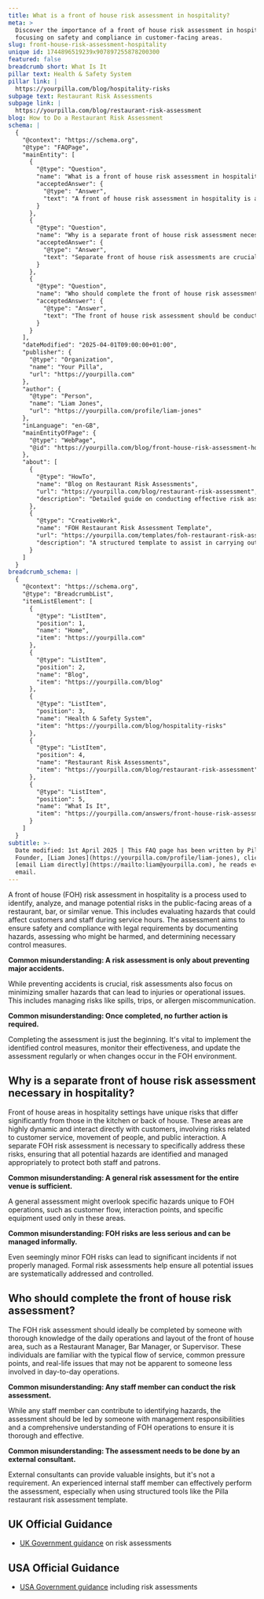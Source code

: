 ```yaml
---
title: What is a front of house risk assessment in hospitality?
meta: >
  Discover the importance of a front of house risk assessment in hospitality,
  focusing on safety and compliance in customer-facing areas.
slug: front-house-risk-assessment-hospitality
unique id: 1744896519239x907897255878200300
featured: false
breadcrumb short: What Is It
pillar text: Health & Safety System
pillar link: |
  https://yourpilla.com/blog/hospitality-risks
subpage text: Restaurant Risk Assessments
subpage link: |
  https://yourpilla.com/blog/restaurant-risk-assessment
blog: How to Do a Restaurant Risk Assessment
schema: |
  {
    "@context": "https://schema.org",
    "@type": "FAQPage",
    "mainEntity": [
      {
        "@type": "Question",
        "name": "What is a front of house risk assessment in hospitality?",
        "acceptedAnswer": {
          "@type": "Answer",
          "text": "A front of house risk assessment in hospitality is a thorough process to identify, evaluate, and address potential hazards in public-facing areas of venues like restaurants or bars. It aims to enhance safety for both staff and customers by identifying hazards, analyzing who might be affected, and implementing necessary controls. This assessment is not only about avoiding major incidents but also about minimizing smaller hazards, like spillages or allergens, which could cause injuries or operational issues."
        }
      },
      {
        "@type": "Question",
        "name": "Why is a separate front of house risk assessment necessary in hospitality?",
        "acceptedAnswer": {
          "@type": "Answer",
          "text": "Separate front of house risk assessments are crucial in hospitality to address unique risks that differ from those in kitchen or back of house areas. These public-facing areas involve interactions with customers and are dynamic, requiring targeted risk management strategies to protect both staff and patrons effectively."
        }
      },
      {
        "@type": "Question",
        "name": "Who should complete the front of house risk assessment?",
        "acceptedAnswer": {
          "@type": "Answer",
          "text": "The front of house risk assessment should be conducted by someone with detailed knowledge of the venue's front of house operations. This is ideally a Restaurant Manager, Bar Manager, or Supervisor who understands the daily service flow, common issues, and the layout of the area. While external consultants can add value, this role can be effectively filled by an experienced internal staff member."
        }
      }
    ],
    "dateModified": "2025-04-01T09:00:00+01:00",
    "publisher": {
      "@type": "Organization",
      "name": "Your Pilla",
      "url": "https://yourpilla.com"
    },
    "author": {
      "@type": "Person",
      "name": "Liam Jones",
      "url": "https://yourpilla.com/profile/liam-jones"
    },
    "inLanguage": "en-GB",
    "mainEntityOfPage": {
      "@type": "WebPage",
      "@id": "https://yourpilla.com/blog/front-house-risk-assessment-hospitality"
    },
    "about": [
      {
        "@type": "HowTo",
        "name": "Blog on Restaurant Risk Assessments",
        "url": "https://yourpilla.com/blog/restaurant-risk-assessment",
        "description": "Detailed guide on conducting effective risk assessments in restaurant settings, highlighting importance of customized evaluations for front of house areas."
      },
      {
        "@type": "CreativeWork",
        "name": "FOH Restaurant Risk Assessment Template",
        "url": "https://yourpilla.com/templates/foh-restaurant-risk-assessment",
        "description": "A structured template to assist in carrying out comprehensive risk assessments specifically for front of house operations in hospitality environments."
      }
    ]
  }
breadcrumb_schema: |
  {
    "@context": "https://schema.org",
    "@type": "BreadcrumbList",
    "itemListElement": [
      {
        "@type": "ListItem",
        "position": 1,
        "name": "Home",
        "item": "https://yourpilla.com"
      },
      {
        "@type": "ListItem",
        "position": 2,
        "name": "Blog",
        "item": "https://yourpilla.com/blog"
      },
      {
        "@type": "ListItem",
        "position": 3,
        "name": "Health & Safety System",
        "item": "https://yourpilla.com/blog/hospitality-risks"
      },
      {
        "@type": "ListItem",
        "position": 4,
        "name": "Restaurant Risk Assessments",
        "item": "https://yourpilla.com/blog/restaurant-risk-assessment"
      },
      {
        "@type": "ListItem",
        "position": 5,
        "name": "What Is It",
        "item": "https://yourpilla.com/answers/front-house-risk-assessment-hospitality"
      }
    ]
  }
subtitle: >-
  Date modified: 1st April 2025 | This FAQ page has been written by Pilla
  Founder, [Liam Jones](https://yourpilla.com/profile/liam-jones), click to
  [email Liam directly](https://mailto:liam@yourpilla.com), he reads every
  email.
---
```

A front of house (FOH) risk assessment in hospitality is a process used to identify, analyze, and manage potential risks in the public-facing areas of a restaurant, bar, or similar venue. This includes evaluating hazards that could affect customers and staff during service hours. The assessment aims to ensure safety and compliance with legal requirements by documenting hazards, assessing who might be harmed, and determining necessary control measures.

**Common misunderstanding: A risk assessment is only about preventing major accidents.**

While preventing accidents is crucial, risk assessments also focus on minimizing smaller hazards that can lead to injuries or operational issues. This includes managing risks like spills, trips, or allergen miscommunication.

**Common misunderstanding: Once completed, no further action is required.**

Completing the assessment is just the beginning. It's vital to implement the identified control measures, monitor their effectiveness, and update the assessment regularly or when changes occur in the FOH environment.

## Why is a separate front of house risk assessment necessary in hospitality?

Front of house areas in hospitality settings have unique risks that differ significantly from those in the kitchen or back of house. These areas are highly dynamic and interact directly with customers, involving risks related to customer service, movement of people, and public interaction. A separate FOH risk assessment is necessary to specifically address these risks, ensuring that all potential hazards are identified and managed appropriately to protect both staff and patrons.

**Common misunderstanding: A general risk assessment for the entire venue is sufficient.**

A general assessment might overlook specific hazards unique to FOH operations, such as customer flow, interaction points, and specific equipment used only in these areas.

**Common misunderstanding: FOH risks are less serious and can be managed informally.**

Even seemingly minor FOH risks can lead to significant incidents if not properly managed. Formal risk assessments help ensure all potential issues are systematically addressed and controlled.

## Who should complete the front of house risk assessment?

The FOH risk assessment should ideally be completed by someone with thorough knowledge of the daily operations and layout of the front of house area, such as a Restaurant Manager, Bar Manager, or Supervisor. These individuals are familiar with the typical flow of service, common pressure points, and real-life issues that may not be apparent to someone less involved in day-to-day operations.

**Common misunderstanding: Any staff member can conduct the risk assessment.**

While any staff member can contribute to identifying hazards, the assessment should be led by someone with management responsibilities and a comprehensive understanding of FOH operations to ensure it is thorough and effective.

**Common misunderstanding: The assessment needs to be done by an external consultant.**

External consultants can provide valuable insights, but it's not a requirement. An experienced internal staff member can effectively perform the assessment, especially when using structured tools like the Pilla restaurant risk assessment template.

## UK Official Guidance

-   [UK Government guidance](https://www.hse.gov.uk/catering/risk.htm) on risk assessments

## USA Official Guidance

-   [USA Government guidance](https://www.fda.gov/regulatory-information/search-fda-guidance-documents/draft-guidance-industry-hazard-analysis-and-risk-based-preventive-controls-human-food) including risk assessments
